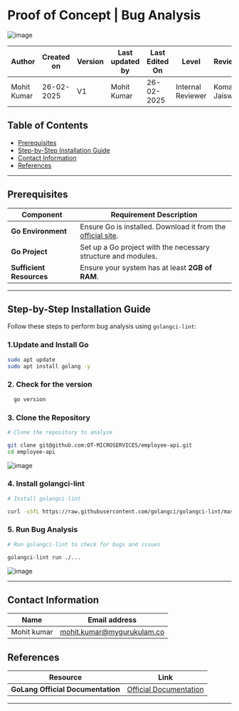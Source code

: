 # Proof of Concept | Bug Analysis
![image](https://encrypted-tbn0.gstatic.com/images?q=tbn:ANd9GcTCUw8YTFHb305eWBPpibrvVTOSijntvbRZQA&s)

| **Author** | **Created on** | **Version** | **Last updated by**|**Last Edited On**|**Level** |**Reviewer** |
|------------|----------------------|-------------|----------------|-----|-------------|-------------|
| Mohit Kumar|   26-02-2025        | V1   | Mohit Kumar |26-02-2025    |  Internal Reviewer | Komal Jaiswal |

## Table of Contents

- [Prerequisites](#prerequisites)
- [Step-by-Step Installation Guide](#step-by-step-installation-guide)
- [Contact Information](#contact-information)
- [References](#references)
***
## Prerequisites

| Component                | Requirement Description                                      |
|--------------------------|--------------------------------------------------------------|
| **Go Environment**       | Ensure Go is installed. Download it from the [official site](https://go.dev/dl/). |
| **Go Project**           | Set up a Go project with the necessary structure and modules. |
| **Sufficient Resources** | Ensure your system has at least **2GB of RAM**.             |
___

## Step-by-Step Installation Guide

Follow these steps to perform bug analysis using `golangci-lint`:

### 1.Update and Install Go
``` bash
sudo apt update
sudo apt install golang -y
```
 ### 2. Check for the version
``` bash
  go version
```
### 3. Clone the Repository

```sh
# Clone the repository to analyze

git clone git@github.com:OT-MICROSERVICES/employee-api.git
cd employee-api
```
![image](https://github.com/user-attachments/assets/61a99696-f359-4d0f-960d-6c7752143ea6)

### 4. Install golangci-lint
```sh
# Install golangci-lint

curl -sSfL https://raw.githubusercontent.com/golangci/golangci-lint/master/install.sh | sh -s latest
```


### 5. Run Bug Analysis
```sh
# Run golangci-lint to check for bugs and issues

golangci-lint run ./...
```
![image](https://github.com/user-attachments/assets/13b5e8e2-cec0-4402-b0dc-fac3e54e450a)


___

## **Contact Information**

| **Name** | **Email address**            |
|----------|-------------------------------|
| Mohit kumar   |  mohit.kumar@mygurukulam.co          |

## References 

| Resource                | Link |
|-------------------------|------|
| **GoLang Official Documentation** | [Official Documentation](https://golang.org/doc/) |


***
